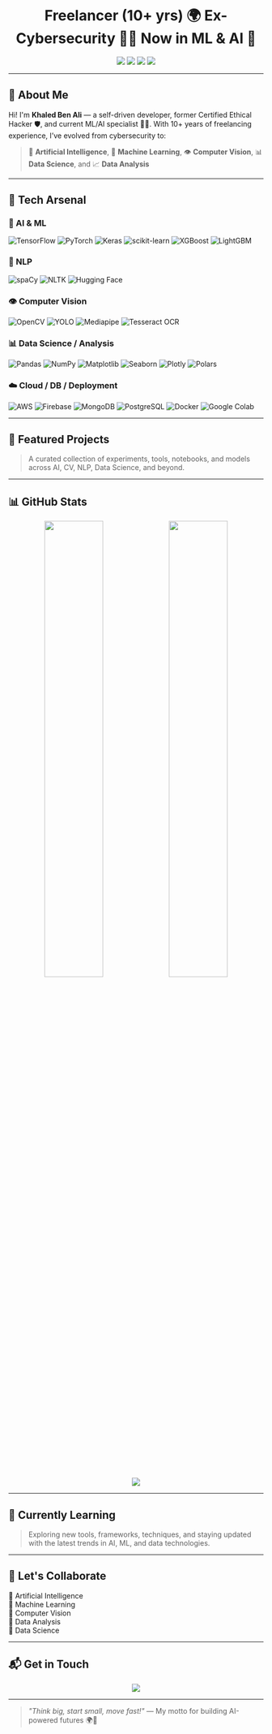 <!-- Profile README for GitHub -->
<h1 align="center">Freelancer (10+ yrs) 🌍 Ex-Cybersecurity 👨‍💻 Now in ML & AI 🤖</h1>

<p align="center">
  <a href="https://www.linkedin.com/in/khaledbenali"><img src="https://img.shields.io/badge/-LinkedIn-blue?logo=linkedin&logoColor=white&style=for-the-badge" /></a>
  <a href="https://www.kaggle.com/khaledxbenali"><img src="https://img.shields.io/badge/-Kaggle-20BEFF?logo=kaggle&logoColor=white&style=for-the-badge" /></a>
  <a href="https://huggingface.co/khaledxbenali"><img src="https://img.shields.io/badge/-HuggingFace-FFD21F?logo=huggingface&logoColor=black&style=for-the-badge" /></a>
  <a href="https://khaledxbenali.medium.com/"><img src="https://img.shields.io/badge/-Medium-black?logo=medium&logoColor=white&style=for-the-badge" /></a>
</p>

---

## 👋 About Me

Hi! I'm **Khaled Ben Ali** — a self-driven developer, former Certified Ethical Hacker 🛡️, and current ML/AI specialist 👨‍🔬. With 10+ years of freelancing experience, I’ve evolved from cybersecurity to:

> 🤖 **Artificial Intelligence**, 🧠 **Machine Learning**, 👁️ **Computer Vision**, 📊 **Data Science**, and 📈 **Data Analysis**

---

## 🚀 Tech Arsenal

### 🤖 AI & ML
![TensorFlow](https://img.shields.io/badge/-TensorFlow-FC7308?logo=tensorflow&logoColor=white)
![PyTorch](https://img.shields.io/badge/-PyTorch-EE4C2C?logo=pytorch&logoColor=white)
![Keras](https://img.shields.io/badge/-Keras-D00000?logo=keras&logoColor=white)
![scikit-learn](https://img.shields.io/badge/-Scikit--Learn-F7931E?logo=scikit-learn&logoColor=white)
![XGBoost](https://img.shields.io/badge/-XGBoost-00599C?logo=python&logoColor=white)
![LightGBM](https://img.shields.io/badge/-LightGBM-0288D1?logo=python&logoColor=white)

### 🧠 NLP
![spaCy](https://img.shields.io/badge/-spaCy-09A3D5?logo=spacy&logoColor=white)
![NLTK](https://img.shields.io/badge/-NLTK-5F4B8B?logo=python&logoColor=white)
![Hugging Face](https://img.shields.io/badge/-HuggingFace-FFD21F?logo=huggingface&logoColor=black)

### 👁️ Computer Vision
![OpenCV](https://img.shields.io/badge/-OpenCV-5C3EE8?logo=opencv&logoColor=white)
![YOLO](https://img.shields.io/badge/-YOLO-00BCD4?logo=python&logoColor=white)
![Mediapipe](https://img.shields.io/badge/-MediaPipe-FF6F00?logo=mediapipe&logoColor=white)
![Tesseract OCR](https://img.shields.io/badge/-Tesseract-4A4A4A?logo=python&logoColor=white)

### 📊 Data Science / Analysis
![Pandas](https://img.shields.io/badge/-Pandas-150458?logo=pandas&logoColor=white)
![NumPy](https://img.shields.io/badge/-NumPy-013243?logo=numpy&logoColor=white)
![Matplotlib](https://img.shields.io/badge/-Matplotlib-11557C?logo=python&logoColor=white)
![Seaborn](https://img.shields.io/badge/-Seaborn-2686C4?logo=python&logoColor=white)
![Plotly](https://img.shields.io/badge/-Plotly-3F4F75?logo=plotly&logoColor=white)
![Polars](https://img.shields.io/badge/-Polars-0D1F2D?logo=python&logoColor=white)

### ☁️ Cloud / DB / Deployment
![AWS](https://img.shields.io/badge/-AWS-232F3E?logo=amazon-aws&logoColor=white)
![Firebase](https://img.shields.io/badge/-Firebase-FFCA28?logo=firebase&logoColor=black)
![MongoDB](https://img.shields.io/badge/-MongoDB-47A248?logo=mongodb&logoColor=white)
![PostgreSQL](https://img.shields.io/badge/-PostgreSQL-4169E1?logo=postgresql&logoColor=white)
![Docker](https://img.shields.io/badge/-Docker-2496ED?logo=docker&logoColor=white)
![Google Colab](https://img.shields.io/badge/-Colab-F9AB00?logo=googlecolab&logoColor=black)

---

## 📌 Featured Projects

> A curated collection of experiments, tools, notebooks, and models across AI, CV, NLP, Data Science, and beyond.

---

## 📊 GitHub Stats

<p align="center">
  <img src="https://github-readme-stats.vercel.app/api?username=khaledbenali&show_icons=true&theme=radical" width="48%" />
  <img src="https://github-readme-stats.vercel.app/api/top-langs/?username=khaledbenali&layout=compact&theme=radical" width="48%" />
</p>

<p align="center">
  <img src="https://github-profile-trophy.vercel.app/?username=khaledbenali&theme=monokai&row=1&column=7" />
</p>

---

## 🧠 Currently Learning

> Exploring new tools, frameworks, techniques, and staying updated with the latest trends in AI, ML, and data technologies.

---

## 🤝 Let's Collaborate

🔹 Artificial Intelligence  
🔹 Machine Learning  
🔹 Computer Vision  
🔹 Data Analysis  
🔹 Data Science  

---

## 📬 Get in Touch

<p align="center">
  <a href="https://www.linkedin.com/in/khaledbenali">
    <img src="https://img.shields.io/badge/-Connect%20on%20LinkedIn-blue?logo=linkedin&logoColor=white&style=for-the-badge" />
  </a>
</p>

---

> _"Think big, start small, move fast!"_ — My motto for building AI-powered futures 🌍🚀
